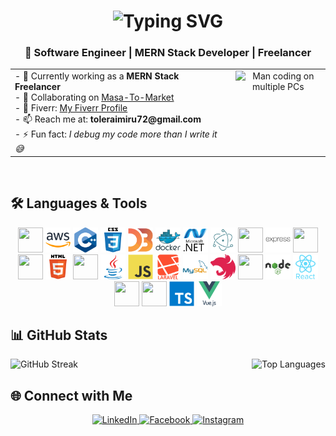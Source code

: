 <!-- Typing effect title -->
<h1 align="center">
  <img src="https://readme-typing-svg.herokuapp.com?font=Fira+Code&weight=600&size=28&pause=1000&color=00FF00&center=true&vCenter=true&width=600&lines=Hi+👋,+I'm+Tolera+Imiru;Software+Engineer+from+Ethiopia;Full+Stack+Developer;Always+Learning+New+Things!" alt="Typing SVG" />
</h1>

<h3 align="center">🚀 Software Engineer | MERN Stack Developer | Freelancer</h3>
<table>
  <tr>
    <td valign="top" width="70%">
- 🔭 Currently working as a <b>MERN Stack Freelancer</b><br>
- 👯 Collaborating on <a href="https://github.com/ToleeraaImmiruu/Masaa-To-Market">Masa-To-Market</a><br>
- 🎯 Fiverr: <a href="https://www.fiverr.com/s/o80XB3V">My Fiverr Profile</a><br>
- 📫 Reach me at: <b>toleraimiru72@gmail.com</b><br>
- ⚡ Fun fact: <i>I debug my code more than I write it 😅</i><br>
    </td>
    <td valign="top" width="60%" align="center">
      <img height="200" src="https://media.giphy.com/media/qgQUggAC3Pfv687qPC/giphy.gif" alt="Man coding on multiple PCs" />
    </td>
  </tr>
</table>

<br clear="both">

## 🛠️ Languages & Tools
<p align="center">
  <!-- Frontend & Backend -->
  <a href="https://angular.io"><img src="https://angular.io/assets/images/logos/angular/angular.svg" width="40" height="40"/></a>
  <a href="https://aws.amazon.com"><img src="https://raw.githubusercontent.com/devicons/devicon/master/icons/amazonwebservices/amazonwebservices-original-wordmark.svg" width="40" height="40"/></a>
  <a href="https://www.w3schools.com/cpp/"><img src="https://raw.githubusercontent.com/devicons/devicon/master/icons/cplusplus/cplusplus-original.svg" width="40" height="40"/></a>
  <a href="https://www.w3schools.com/css/"><img src="https://raw.githubusercontent.com/devicons/devicon/master/icons/css3/css3-original-wordmark.svg" width="40" height="40"/></a>
  <a href="https://d3js.org/"><img src="https://raw.githubusercontent.com/devicons/devicon/master/icons/d3js/d3js-original.svg" width="40" height="40"/></a>
  <a href="https://www.docker.com/"><img src="https://raw.githubusercontent.com/devicons/devicon/master/icons/docker/docker-original-wordmark.svg" width="40" height="40"/></a>
  <a href="https://dotnet.microsoft.com/"><img src="https://raw.githubusercontent.com/devicons/devicon/master/icons/dot-net/dot-net-original-wordmark.svg" width="40" height="40"/></a>
  <a href="https://www.electronjs.org"><img src="https://raw.githubusercontent.com/devicons/devicon/master/icons/electron/electron-original.svg" width="40" height="40"/></a>
  <a href="https://elixir-lang.org"><img src="https://www.vectorlogo.zone/logos/elixir-lang/elixir-lang-icon.svg" width="40" height="40"/></a>
  <a href="https://expressjs.com"><img src="https://raw.githubusercontent.com/devicons/devicon/master/icons/express/express-original-wordmark.svg" width="40" height="40"/></a>
  <a href="https://firebase.google.com/"><img src="https://www.vectorlogo.zone/logos/firebase/firebase-icon.svg" width="40" height="40"/></a>
  <a href="https://flutter.dev"><img src="https://www.vectorlogo.zone/logos/flutterio/flutterio-icon.svg" width="40" height="40"/></a>
  <a href="https://www.w3.org/html/"><img src="https://raw.githubusercontent.com/devicons/devicon/master/icons/html5/html5-original-wordmark.svg" width="40" height="40"/></a>
  <a href="https://jasmine.github.io/"><img src="https://www.vectorlogo.zone/logos/jasmine/jasmine-icon.svg" width="40" height="40"/></a>
  <a href="https://www.java.com"><img src="https://raw.githubusercontent.com/devicons/devicon/master/icons/java/java-original.svg" width="40" height="40"/></a>
  <a href="https://developer.mozilla.org/en-US/docs/Web/JavaScript"><img src="https://raw.githubusercontent.com/devicons/devicon/master/icons/javascript/javascript-original.svg" width="40" height="40"/></a>
  <a href="https://laravel.com/"><img src="https://raw.githubusercontent.com/devicons/devicon/master/icons/laravel/laravel-plain-wordmark.svg" width="40" height="40"/></a>
  <a href="https://www.mysql.com/"><img src="https://raw.githubusercontent.com/devicons/devicon/master/icons/mysql/mysql-original-wordmark.svg" width="40" height="40"/></a>
  <a href="https://nestjs.com/"><img src="https://raw.githubusercontent.com/devicons/devicon/master/icons/nestjs/nestjs-plain.svg" width="40" height="40"/></a>
  <a href="https://nextjs.org/"><img src="https://cdn.worldvectorlogo.com/logos/nextjs-2.svg" width="40" height="40"/></a>
  <a href="https://nodejs.org"><img src="https://raw.githubusercontent.com/devicons/devicon/master/icons/nodejs/nodejs-original-wordmark.svg" width="40" height="40"/></a>
  <a href="https://reactjs.org/"><img src="https://raw.githubusercontent.com/devicons/devicon/master/icons/react/react-original-wordmark.svg" width="40" height="40"/></a>
  <a href="https://reactnative.dev/"><img src="https://reactnative.dev/img/header_logo.svg" width="40" height="40"/></a>
  <a href="https://tailwindcss.com/"><img src="https://www.vectorlogo.zone/logos/tailwindcss/tailwindcss-icon.svg" width="40" height="40"/></a>
  <a href="https://www.typescriptlang.org/"><img src="https://raw.githubusercontent.com/devicons/devicon/master/icons/typescript/typescript-original.svg" width="40" height="40"/></a>
  <a href="https://vuejs.org/"><img src="https://raw.githubusercontent.com/devicons/devicon/master/icons/vuejs/vuejs-original-wordmark.svg" width="40" height="40"/></a>
</p>

## 📊 GitHub Stats
<p align="center">
  <span style="float: left;">
    <img src="https://github-readme-streak-stats.herokuapp.com/?user=ToleeraaImmiruu&theme=radical" alt="GitHub Streak" width="400" />
  </span>
  <span style="float: right;">
    <img src="https://github-readme-stats.vercel.app/api/top-langs/?username=ToleeraaImmiruu&layout=compact&theme=radical" alt="Top Languages" width="400" />
  </span>
</p>

<br clear="both">

## 🌐 Connect with Me
<p align="center">
  <a href="https://linkedin.com/in/tolera-imiru-888b5b355" target="_blank">
    <img src="https://img.shields.io/badge/LinkedIn-0A66C2?style=for-the-badge&logo=linkedin&logoColor=white" alt="LinkedIn"/>
  </a>
  <a href="https://facebook.com" target="_blank">
    <img src="https://img.shields.io/badge/Facebook-1877F2?style=for-the-badge&logo=facebook&logoColor=white" alt="Facebook"/>
  </a>
  <a href="https://instagram.com/toly_2025" target="_blank">
    <img src="https://img.shields.io/badge/Instagram-E4405F?style=for-the-badge&logo=instagram&logoColor=white" alt="Instagram"/>
  </a>
</p>


